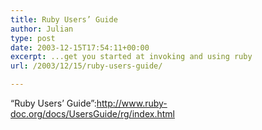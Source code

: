 ```yaml
---
title: Ruby Users’ Guide
author: Julian
type: post
date: 2003-12-15T17:54:11+00:00
excerpt: ...get you started at invoking and using ruby
url: /2003/12/15/ruby-users-guide/

---
```

&#8220;Ruby Users&#8217; Guide&#8221;:http://www.ruby-doc.org/docs/UsersGuide/rg/index.html